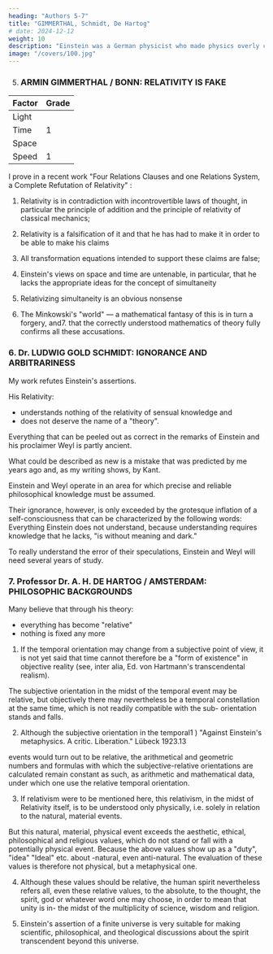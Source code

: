 ```yaml
---
heading: "Authors 5-7"
title: "GIMMERTHAL, Schmidt, De Hartog"
# date: 2024-12-12
weight: 10
description: "Einstein was a German physicist who made physics overly complicated by using arbitrary tensors"
image: "/covers/100.jpg"
---
```



5. ### ARMIN GIMMERTHAL / BONN: RELATIVITY IS FAKE

Factor | Grade
--- | ---
Light | 
Time | 1
Space | 
Speed | 1

I prove in a recent work "Four Relations Clauses and one Relations System, a Complete Refutation of
Relativity" :

1. Relativity  is in contradiction with incontrovertible laws of thought, in particular the
principle of addition and the principle of relativity of classical mechanics;

2. Relativity is a falsification of it and that he has had to make it in order to be able to make his claims

3. All transformation equations intended to support these claims are false;

4. Einstein's views on space and time are untenable, in particular, that he lacks the appropriate ideas for the concept of simultaneity

5. Relativizing simultaneity is an obvious nonsense

6. The Minkowski's "world" — a mathematical fantasy of this is in turn a forgery, and7. that the correctly understood mathematics of theory fully confirms all these accusations.


### 6. Dr. LUDWIG GOLD SCHMIDT: IGNORANCE AND ARBITRARINESS

My work refutes Einstein's assertions.

His Relativity:
- understands nothing of the relativity of sensual knowledge and
- does not deserve the name of a "theory". 

Everything that can be peeled out as correct in the remarks of Einstein and his proclaimer Weyl is partly ancient.

What could be described as new is a mistake that was predicted by me years ago and, as my writing shows, by Kant.

Einstein and Weyl operate in an area for which precise and reliable philosophical knowledge must be assumed. 

Their ignorance, however, is only exceeded by the grotesque inflation of a self-consciousness that can be characterized by the following words: Everything Einstein does not understand, because understanding requires knowledge that he lacks, "is without meaning and dark."

To really understand the error of their speculations, Einstein and Weyl will need several years of study.



### 7. Professor Dr. A. H. DE HARTOG / AMSTERDAM: PHILOSOPHIC BACKGROUNDS

Many believe that through his theory:
- everything has become "relative"
- nothing is fixed any more

1. If the temporal orientation may change from a subjective point of view, it is not yet said
that time cannot therefore be a "form of existence" in objective reality (see, inter alia, Ed. von
Hartmann's transcendental realism). 

The subjective orientation in the midst of the temporal event
may be relative, but objectively there may nevertheless be a temporal constellation at the same
time, which is not readily compatible with the sub- orientation stands and falls.

2. Although the subjective orientation in the temporal1 ) "Against Einstein's metaphysics. A critic. Liberation." Lübeck 1923.13 

events would turn out to be relative, the arithmetical and geometric numbers and formulas with
which the subjective-relative orientations are calculated remain constant as such, as arithmetic and
mathematical data, under which one use the relative temporal orientation.

3. If relativism were to be mentioned here, this relativism, in the midst of Relativity itself, is to
be understood only physically, i.e. solely in relation to the natural, material events.

But this natural, material, physical event exceeds the aesthetic, ethical, philosophical and religious
values, which do not stand or fall with a potentially physical event. Because the above values show
up as a "duty", "idea" "Ideal" etc. about -natural, even anti-natural. The evaluation of these values is
therefore not physical, but a metaphysical one.

4. Although these values should be relative, the human spirit nevertheless refers all, even these relative values, to the absolute, to the thought, the spirit, god or whatever word one may choose, in order to mean that unity is in- the midst of the multiplicity of science, wisdom and religion.

5. Einstein's assertion of a finite universe is very suitable for making scientific, philosophical, and theological discussions about the spirit transcendent beyond this universe.